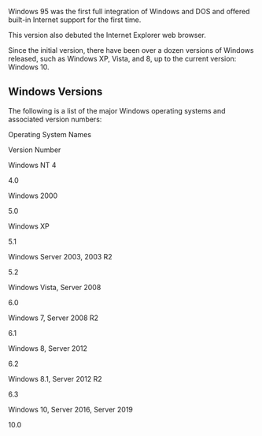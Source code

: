Windows 95 was the first full integration of Windows and DOS and offered built-in Internet support for the first time. 

This version also debuted the Internet Explorer web browser. 

Since the initial version, there have been over a dozen versions of Windows released, such as Windows XP, Vista, and 8, up to the current version: Windows 10.

## Windows Versions

The following is a list of the major Windows operating systems and associated version numbers:

Operating System Names

Version Number

Windows NT 4

4.0

Windows 2000

5.0

Windows XP

5.1

Windows Server 2003, 2003 R2

5.2

Windows Vista, Server 2008

6.0

Windows 7, Server 2008 R2

6.1

Windows 8, Server 2012

6.2

Windows 8.1, Server 2012 R2

6.3

Windows 10, Server 2016, Server 2019

10.0